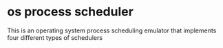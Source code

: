 # os process scheduler
 This is an operating system process scheduling emulator that implements four different types of schedulers
